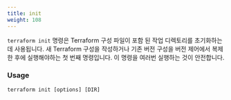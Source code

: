 ```yaml
---
title: init
weight: 108
---
```


`terraform init` 명령은 Terraform 구성 파일이 포함 된 작업 디렉토리를 초기화하는 데 사용됩니다. 새 Terraform 구성을 작성하거나 기존 버전 구성을 버전 제어에서 복제 한 후에 실행해야하는 첫 번째 명령입니다. 이 명령을 여러번 실행하는 것이 안전합니다.

### Usage

```
terraform init [options] [DIR]
```
